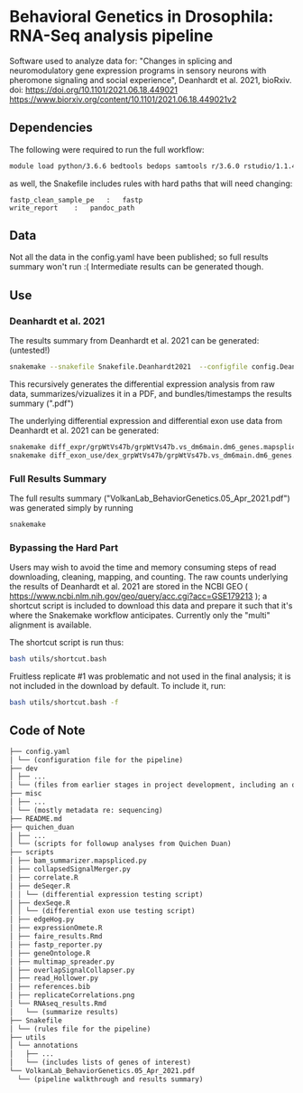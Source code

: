 # Behavioral Genetics in Drosophila: RNA-Seq analysis pipeline

Software used to analyze data for: "Changes in splicing and neuromodulatory gene expression programs in sensory neurons with pheromone signaling and social experience", Deanhardt et al. 2021, bioRxiv. doi: https://doi.org/10.1101/2021.06.18.449021
https://www.biorxiv.org/content/10.1101/2021.06.18.449021v2


## Dependencies

The following were required to run the full workflow:
```bash
module load python/3.6.6 bedtools bedops samtools r/3.6.0 rstudio/1.1.453 bowtie sratoolkit subread
```

as well, the Snakefile includes rules with hard paths that will need changing:
```
fastp_clean_sample_pe	:	fastp
write_report	:	pandoc_path
```


## Data

Not all the data in the config.yaml have been published; so full results summary won't run :( Intermediate results can be generated though.


## Use

### Deanhardt et al. 2021


The results summary from Deanhardt et al. 2021 can be generated: (untested!)

```bash
snakemake --snakefile Snakefile.Deanhardt2021  --configfile config.Deanhardt2021.yaml 
```

This recursively generates the differential expression analysis from raw data, summarizes/vizualizes it in a PDF, and bundles/timestamps the results summary (".pdf")

 The underlying differential expression and differential exon use data from Deanhardt et al. 2021 can be generated:

```bash
snakemake diff_expr/grpWtVs47b/grpWtVs47b.vs_dm6main.dm6_genes.mapspliceMulti.MpBC.itemized.de diff_expr/grpWtVs67d/grpWtVs67d.vs_dm6main.dm6_genes.mapspliceMulti.MpBC.itemized.de diff_expr/grpWtVsFru_smolFru/grpWtVsFru_smolFru.vs_dm6main.dm6_genes.mapspliceMulti.MpBC.itemized.de diff_expr/grpWtVsMut/grpWtVsMut.vs_dm6main.dm6_genes.mapspliceMulti.MpBC.itemized.de 
snakemake diff_exon_use/dex_grpWtVs47b/grpWtVs47b.vs_dm6main.dm6_genes.mapspliceMulti.M.de diff_exon_use/dex_grpWtVs67d/grpWtVs67d.vs_dm6main.dm6_genes.mapspliceMulti.M.de diff_exon_use/dex_grpWtVsFru_smolFru/grpWtVsFru_smolFru.vs_dm6main.dm6_genes.mapspliceMulti.M.de diff_exon_use/dex_grpWtVsMut/grpWtVsMut.vs_dm6main.dm6_genes.mapspliceMulti.M.de
```


### Full Results Summary

The full results summary ("VolkanLab_BehaviorGenetics.05_Apr_2021.pdf") was generated simply by running 

```bash
snakemake
```

### Bypassing the Hard Part

Users may wish to avoid the time and memory consuming steps of read downloading, cleaning, mapping, and counting. The raw counts underlying the results of Deanhardt et al. 2021 are stored in the NCBI GEO ( https://www.ncbi.nlm.nih.gov/geo/query/acc.cgi?acc=GSE179213 ); a shortcut script is included to download this data and prepare it such that it's where the Snakemake workflow anticipates. Currently only the "multi" alignment is available. 

The shortcut script is run thus:

```bash
bash utils/shortcut.bash
```

Fruitless replicate #1 was problematic and not used in the final analysis; it is not included in the download by default. To include it, run:

```bash
bash utils/shortcut.bash -f
```





## Code of Note

```html
├── config.yaml
│ └── (configuration file for the pipeline)
├── dev
│ ├── ...
│ └── (files from earlier stages in project development, including an older FAIRE-seq experiment)
├── misc
│ ├── ...
│ └── (mostly metadata re: sequencing)
├── README.md
├── quichen_duan
│ ├── ...
│ └── (scripts for followup analyses from Quichen Duan)
├── scripts
│ ├── bam_summarizer.mapspliced.py
│ ├── collapsedSignalMerger.py
│ ├── correlate.R
│ ├── deSeqer.R
│ │ └── (differential expression testing script)
│ ├── dexSeqe.R
│ │ └── (differential exon use testing script)
│ ├── edgeHog.py
│ ├── expressionOmete.R
│ ├── faire_results.Rmd
│ ├── fastp_reporter.py
│ ├── geneOntologe.R
│ ├── multimap_spreader.py
│ ├── overlapSignalCollapser.py
│ ├── read_Hollower.py
│ ├── references.bib
│ ├── replicateCorrelations.png
│ └── RNAseq_results.Rmd
│   └── (summarize results)
├── Snakefile
│ └── (rules file for the pipeline)
├── utils
│ └── annotations
│   ├── ...
│   └── (includes lists of genes of interest)
└── VolkanLab_BehaviorGenetics.05_Apr_2021.pdf
  └── (pipeline walkthrough and results summary)

```





